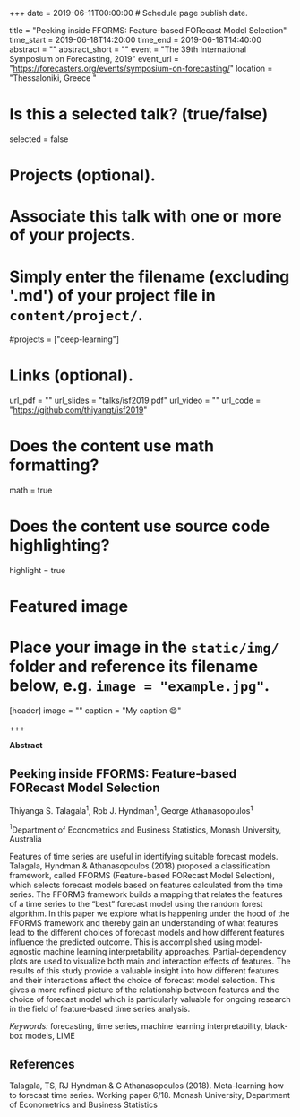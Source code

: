+++
date = 2019-06-11T00:00:00  # Schedule page publish date.

title = "Peeking inside FFORMS: Feature-based FORecast Model Selection"
time_start = 2019-06-18T14:20:00
time_end = 2019-06-18T14:40:00
abstract = ""
abstract_short = ""
event = "The 39th International Symposium on Forecasting, 2019"
event_url = "https://forecasters.org/events/symposium-on-forecasting/"
location = "Thessaloniki, Greece "

# Is this a selected talk? (true/false)
selected = false

# Projects (optional).
#   Associate this talk with one or more of your projects.
#   Simply enter the filename (excluding '.md') of your project file in `content/project/`.
#projects = ["deep-learning"]

# Links (optional).
url_pdf = ""
url_slides = "talks/isf2019.pdf"
url_video = ""
url_code = "https://github.com/thiyangt/isf2019"

# Does the content use math formatting?
math = true

# Does the content use source code highlighting?
highlight = true

# Featured image
# Place your image in the `static/img/` folder and reference its filename below, e.g. `image = "example.jpg"`.
[header]
image = ""
caption = "My caption :smile:"

+++

**Abstract**

## Peeking inside FFORMS: Feature-based FORecast Model Selection

Thiyanga S. Talagala$^1$, Rob J. Hyndman$^1$, George Athanasopoulos$^1$

$^1$Department of Econometrics and Business Statistics, Monash University, Australia

Features of time series are useful in identifying suitable forecast models. Talagala, Hyndman & Athanasopoulos (2018) proposed a classification framework, called FFORMS (Feature-based FORecast Model Selection), which selects forecast models based on features calculated from the time series. The FFORMS framework builds a mapping that relates the features of a time series to the “best” forecast model using the random forest algorithm. In this paper we explore what is happening under the hood of the FFORMS framework and thereby gain an understanding of what features lead to the different choices of forecast models and how different features influence the predicted outcome. This is accomplished using model-agnostic machine learning interpretability approaches. Partial-dependency plots are used to visualize both main and interaction effects of features. The results of this study provide a valuable insight into how different features and their interactions affect the choice of forecast model selection. This gives a more refined picture of the relationship between features and the choice of forecast model which is particularly valuable for ongoing research in the field of feature-based time series analysis.

*Keywords:*
forecasting, time series, machine learning interpretability, black-box models, LIME

## References

Talagala, TS, RJ Hyndman & G Athanasopoulos (2018). Meta-learning how to forecast time series. Working paper 6/18. Monash University, Department of Econometrics and Business Statistics
